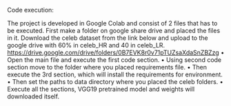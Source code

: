 Code execution:

The project is developed in Google Colab and consist of 2 files that has to be executed. First make a folder on google share drive and placed the files in it. Download the celeb dataset from the link below and upload to the google drive with 60% in celeb_HR and 40 in celeb_LR. 
https://drive.google.com/drive/folders/0B7EVK8r0v71pTUZsaXdaSnZBZzg
•	Open the main file and execute the first code section.
•	Using second code section move to the folder where you placed requirements file.
•	Then execute the 3rd section, which will install the requirements for environment.
•	Then set the paths to data directory where you placed the celeb folders. 
•	Execute all the sections, VGG19 pretrained model and weights will downloaded itself.    
